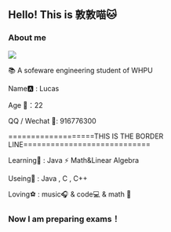 

## Hello!    This is 敦敦喵🐱

### About me





<img align='center' src="https://c-ssl.duitang.com/uploads/item/201804/13/20180413105358_k58WZ.gif">






📚 A sofeware engineering student of WHPU
  
  Name🅰 : Lucas
  
  Age 💫：22
  
  QQ / Wechat 🐧: 916776300
  
===================THIS IS THE BORDER LINE============================

Learning🎨 : Java ⚡ Math&Linear Algebra

Useing🔎 : Java , C , C++

Loving⚽ :  music🎧 & code💻 & math 💙



### Now I am preparing exams！

